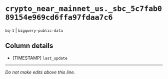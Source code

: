 # `crypto_near_mainnet_us._sbc_5c7fab089154e969cd6ffa97fdaa7c6`
`bq-1` | `bigquery-public-data`

## Column details
* [TIMESTAMP] `last_update`

-------------------------------------------------------------------------------
*Do not make edits above this line.*
